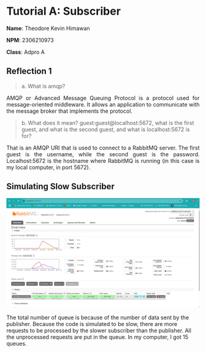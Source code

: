 # Tutorial A: Subscriber

**Name**: Theodore Kevin Himawan

**NPM**: 2306210973

**Class**: Adpro A

## Reflection 1

> a. What is amqp?

<p align="justify">AMQP or Advanced Message Queuing Protocol is a protocol used for message-oriented middleware. It allows an application to communicate with the message broker that implements the protocol.</p>

> b. What does it mean? guest:guest@localhost:5672, what is the first guest, and what is the second guest, and what is localhost:5672 is for?

<p align="justify">That is an AMQP URI that is used to connect to a RabbitMQ server. The first guest is the username, while the second guest is the password. Localhost:5672 is the hostname where RabbitMQ is running (in this case is my local computer, in port 5672).</p>

## Simulating Slow Subscriber

![Queue](static/images/queue.png)

The total number of queue is because of the number of data sent by the publisher. Because the code is simulated to be slow, there are more requests to be processed by the slower subscriber than the publisher. All the unprocessed requests are put in the queue. In my computer, I got 15 queues. 